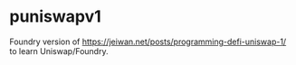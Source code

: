 # puniswapv1

Foundry version of https://jeiwan.net/posts/programming-defi-uniswap-1/ to learn Uniswap/Foundry.